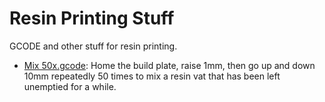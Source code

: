 # Resin Printing Stuff
GCODE and other stuff for resin printing.

* [Mix 50x.gcode](Mix%2050x.gcode): Home the build plate, raise 1mm, then go up and down 10mm repeatedly 50 times to mix a resin vat that has been left unemptied for a while.
